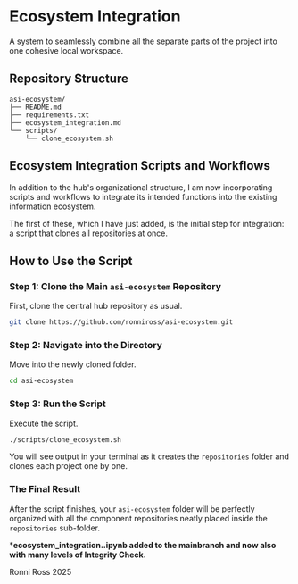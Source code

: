 # Ecosystem Integration

A system to seamlessly combine all the separate parts of the project into one cohesive local workspace.

## Repository Structure

```
asi-ecosystem/
├── README.md
├── requirements.txt
├── ecosystem_integration.md
└── scripts/
    └── clone_ecosystem.sh
```

## Ecosystem Integration Scripts and Workflows

In addition to the hub's organizational structure, I am now incorporating scripts and workflows to integrate its intended functions into the existing information ecosystem.

The first of these, which I have just added, is the initial step for integration: a script that clones all repositories at once.

## How to Use the Script

### Step 1: Clone the Main `asi-ecosystem` Repository

First, clone the central hub repository as usual.

```bash
git clone https://github.com/ronniross/asi-ecosystem.git
```

### Step 2: Navigate into the Directory

Move into the newly cloned folder.

```bash
cd asi-ecosystem
```

### Step 3: Run the Script

Execute the script.

```bash
./scripts/clone_ecosystem.sh
```

You will see output in your terminal as it creates the `repositories` folder and clones each project one by one.

### The Final Result

After the script finishes, your `asi-ecosystem` folder will be perfectly organized with all the component repositories neatly placed inside the `repositories` sub-folder.

***ecosystem_integration..ipynb added to the mainbranch and now also with many levels of Integrity Check.**


Ronni Ross
2025
